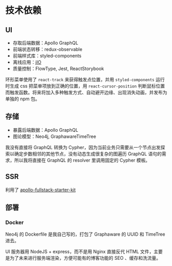 # 技术依赖

## UI

- 存取后端数据：Apollo GraphQL
- 前端状态转移：redux-observable
- 前端样式库：styled-components
- 离线应用：[jIO](https://lab.nexedi.com/nexedi/jio/)
- 质量控制：FlowType, Jest, ReactStorybook

环形菜单使用了 ```react-track``` 来获得触发点位置，并用 ```styled-components``` 运行时生成 css 把菜单项放到正确的位置，用 ```react-cursor-position``` 判断鼠标位置而触发函数。将来将加入多种触发方式、自动避开边缘、出现消失动画，并发布为单独的 npm 包。

## 存储

- 暴露后端数据：Apollo GraphQL
- 图论模型：Neo4j, GraphawareTimeTree

我没有直接将 GraphQL 转换为 Cypher，因为当前业务只需要从一个节点出发探索以确定步数相邻的其他节点，没有动态生成很复杂的图遍历 GraphQL 语句的需求，所以我将直接在 GraphQL 的 resolver 里调用固定的 Cypher 模板。

## SSR

利用了 [apollo-fullstack-starter-kit](https://github.com/sysgears/apollo-fullstack-starter-kit)

## 部署

### Docker

Neo4j 的 Dockerfile 是我自己写的，打包了 Graphaware 的 UUID 和 TimeTree 进去。
  
UI 服务器用 NodeJS + express，而不是用 Nginx 直接反代 HTML 文件，主要是为了未来进行服务端渲染，方便可能有的博客功能的 SEO 、缓存和洗流量。
